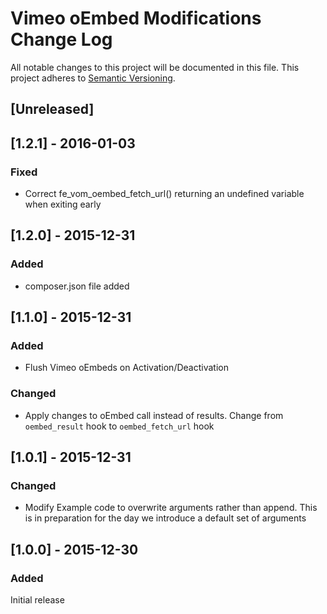 # Vimeo oEmbed Modifications Change Log

All notable changes to this project will be documented in this file.
This project adheres to [Semantic Versioning](http://semver.org/).

## [Unreleased]

## [1.2.1] - 2016-01-03
### Fixed
- Correct fe_vom_oembed_fetch_url() returning an undefined variable when exiting early

## [1.2.0] - 2015-12-31
### Added
- composer.json file added

## [1.1.0] - 2015-12-31
### Added
- Flush Vimeo oEmbeds on Activation/Deactivation
### Changed
- Apply changes to oEmbed call instead of results. Change from `oembed_result`
hook to `oembed_fetch_url` hook

## [1.0.1] - 2015-12-31
### Changed
- Modify Example code to overwrite arguments rather than append. This is in
preparation for the day we introduce a default set of arguments

## [1.0.0] - 2015-12-30
### Added
Initial release
